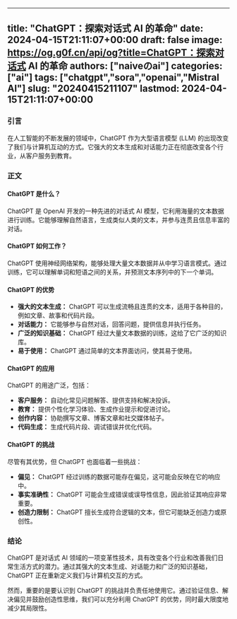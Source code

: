 
---
title: "ChatGPT：探索对话式 AI 的革命"
date: 2024-04-15T21:11:07+00:00
draft: false
image: https://og.g0f.cn/api/og?title=ChatGPT：探索对话式 AI 的革命
authors: ["naiveのai"]
categories: ["ai"]
tags: ["chatgpt","sora","openai","Mistral AI"]
slug: "20240415211107"
lastmod: 2024-04-15T21:11:07+00:00
---
### 引言

在人工智能的不断发展的领域中，ChatGPT 作为大型语言模型 (LLM) 的出现改变了我们与计算机互动的方式。它强大的文本生成和对话能力正在彻底改变各个行业，从客户服务到教育。

### 正文

#### ChatGPT 是什么？

ChatGPT 是 OpenAI 开发的一种先进的对话式 AI 模型，它利用海量的文本数据进行训练。它能够理解自然语言，生成类似人类的文本，并参与连贯且信息丰富的对话。

#### ChatGPT 如何工作？

ChatGPT 使用神经网络架构，能够处理大量文本数据并从中学习语言模式。通过训练，它可以理解单词和短语之间的关系，并预测文本序列中的下一个单词。

#### ChatGPT 的优势

* **强大的文本生成：** ChatGPT 可以生成流畅且连贯的文本，适用于各种目的，例如文章、故事和代码片段。
* **对话能力：** 它能够参与自然对话，回答问题，提供信息并执行任务。
* **广泛的知识基础：** ChatGPT 经过大量文本数据的训练，这给了它广泛的知识库。
* **易于使用：** ChatGPT 通过简单的文本界面访问，使其易于使用。

#### ChatGPT 的应用

ChatGPT 的用途广泛，包括：

* **客户服务：** 自动化常见问题解答、提供支持和解决投诉。
* **教育：** 提供个性化学习体验、生成作业提示和促进讨论。
* **创作内容：** 协助撰写文章、博客文章和社交媒体帖子。
* **代码生成：** 生成代码片段、调试错误并优化代码。

#### ChatGPT 的挑战

尽管有其优势，但 ChatGPT 也面临着一些挑战：

* **偏见：** ChatGPT 经过训练的数据可能存在偏见，这可能会反映在它的响应中。
* **事实准确性：** ChatGPT 可能会生成错误或误导性信息，因此验证其响应非常重要。
* **创造力限制：** ChatGPT 擅长生成符合逻辑的文本，但它可能缺乏创造力或原创性。

### 结论

ChatGPT 是对话式 AI 领域的一项变革性技术，具有改变各个行业和改善我们日常生活方式的潜力。通过其强大的文本生成、对话能力和广泛的知识基础，ChatGPT 正在重新定义我们与计算机交互的方式。

然而，重要的是要认识到 ChatGPT 的挑战并负责任地使用它。通过验证信息、解决偏见并鼓励创造性思维，我们可以充分利用 ChatGPT 的优势，同时最大限度地减少其局限性。